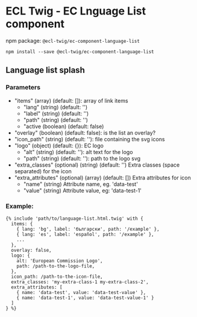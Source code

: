 # ECL Twig - EC Lnguage List component

npm package: `@ecl-twig/ec-component-language-list`

```shell
npm install --save @ecl-twig/ec-component-language-list
```

## Language list splash

### Parameters

- "items" (array) (default: []): array of link items
  - "lang" (string) (default: '')
  - "label" (string) (default: '')
  - "path" (string) (default: '')
  - "active (boolean) (default: false)
- "overlay" (boolean) (default: false): is the list an overlay?
- "icon_path" (string) (default: ''): file containing the svg icons
- "logo" (object) (default: {}): EC logo
  - "alt" (string) (default: ''): alt text for the logo
  - "path" (string) (default: ''): path to the logo svg
- "extra_classes" (optional) (string) (default: '') Extra classes (space separated) for the icon
- "extra_attributes" (optional) (array) (default: []) Extra attributes for icon
  - "name" (string) Attribute name, eg. 'data-test'
  - "value" (string) Attribute value, eg: 'data-test-1'

### Example:

<!-- prettier-ignore -->
```twig
{% include 'path/to/language-list.html.twig' with {  
  items: {  
    { lang: 'bg', label: 'български', path: '/example' },  
    { lang: 'es', label: 'español', path: '/example' },  
    ...  
  },  
  overlay: false,  
  logo: {  
    alt: 'European Commission Logo',  
    path: /path-to-the-logo-file,  
  },  
  icon_path: /path-to-the-icon-file,  
  extra_classes: 'my-extra-class-1 my-extra-class-2', 
  extra_attributes: [ 
    { name: 'data-test', value: 'data-test-value' }, 
    { name: 'data-test-1', value: 'data-test-value-1' } 
  ] 
} %}
```
